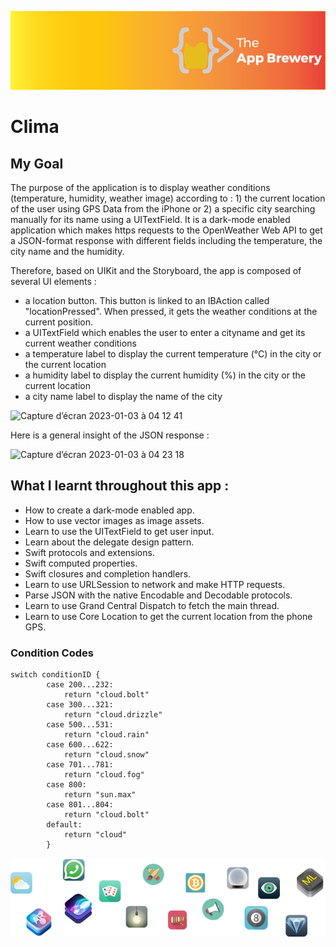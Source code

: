 
![App Brewery Banner](Documentation/AppBreweryBanner.png)

#  Clima

## My Goal

The purpose of the application is to display weather conditions (temperature, humidity, weather image) according to : 1) the current location of the user using GPS Data from the iPhone or 2) a specific city searching manually for its name using a UITextField. It is a dark-mode enabled application which makes https requests to the OpenWeather Web API to get a JSON-format response with different fields including the temperature, the city name and the humidity.

Therefore, based on UIKit and the Storyboard, the app is composed of several UI elements : 
- a location button. This button is linked to an IBAction called "locationPressed". When pressed, it gets the weather conditions at the current position.
- a UITextField which enables the user to enter a cityname and get its current weather conditions
- a temperature label to display the current temperature (°C) in the city or the current location
- a humidity label to display the current humidity (%) in the city or the current location
- a city name label to display the name of the city 

![Capture d’écran 2023-01-03 à 04 12 41](https://user-images.githubusercontent.com/74780897/210295729-a1de5ed6-761a-4bb2-a9f8-bdefbe5247d3.png)


Here is a general insight of the JSON response : 

![Capture d’écran 2023-01-03 à 04 23 18](https://user-images.githubusercontent.com/74780897/210296360-1954016e-ed64-494d-9877-cd4dc58cb63e.png)


## What I learnt throughout this app :

* How to create a dark-mode enabled app.
* How to use vector images as image assets.
* Learn to use the UITextField to get user input. 
* Learn about the delegate design pattern.
* Swift protocols and extensions. 
* Swift computed properties.
* Swift closures and completion handlers.
* Learn to use URLSession to network and make HTTP requests.
* Parse JSON with the native Encodable and Decodable protocols. 
* Learn to use Grand Central Dispatch to fetch the main thread.
* Learn to use Core Location to get the current location from the phone GPS. 

### Condition Codes
```
switch conditionID {
        case 200...232:
            return "cloud.bolt"
        case 300...321:
            return "cloud.drizzle"
        case 500...531:
            return "cloud.rain"
        case 600...622:
            return "cloud.snow"
        case 701...781:
            return "cloud.fog"
        case 800:
            return "sun.max"
        case 801...804:
            return "cloud.bolt"
        default:
            return "cloud"
        }
```


![End Banner](Documentation/readme-end-banner.png)

